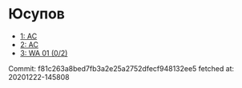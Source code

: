 # Юсупов
- [1: AC](1.md)
- [2: AC](2.md)
- [3: WA 01 (0/2)](3.md)

Commit: f81c263a8bed7fb3a2e25a2752dfecf948132ee5
 fetched at: 20201222-145808
